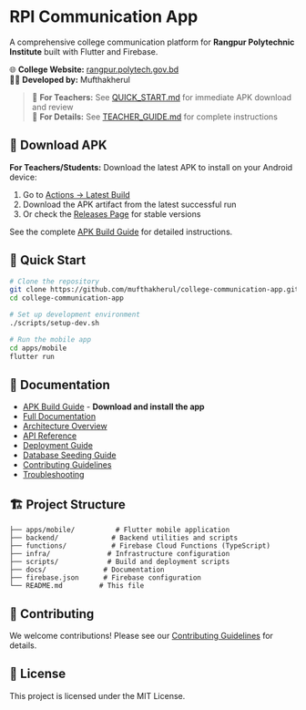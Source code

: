 # RPI Communication App

A comprehensive college communication platform for **Rangpur Polytechnic Institute** built with Flutter and Firebase.

🌐 **College Website:** [rangpur.polytech.gov.bd](https://rangpur.polytech.gov.bd)  
👨‍💻 **Developed by:** Mufthakherul

> 📖 **For Teachers:** See [QUICK_START.md](QUICK_START.md) for immediate APK download and review  
> 📖 **For Details:** See [TEACHER_GUIDE.md](TEACHER_GUIDE.md) for complete instructions

## 📱 Download APK

**For Teachers/Students:** Download the latest APK to install on your Android device:

1. Go to [Actions → Latest Build](../../actions/workflows/build-apk.yml)
2. Download the APK artifact from the latest successful run
3. Or check the [Releases Page](../../releases) for stable versions

See the complete [APK Build Guide](APK_BUILD_GUIDE.md) for detailed instructions.

## 🚀 Quick Start

```bash
# Clone the repository
git clone https://github.com/mufthakherul/college-communication-app.git
cd college-communication-app

# Set up development environment
./scripts/setup-dev.sh

# Run the mobile app
cd apps/mobile
flutter run
```

## 📖 Documentation

- [APK Build Guide](APK_BUILD_GUIDE.md) - **Download and install the app**
- [Full Documentation](docs/README.md)
- [Architecture Overview](docs/ARCHITECTURE.md)
- [API Reference](docs/API.md)
- [Deployment Guide](docs/DEPLOYMENT.md)
- [Database Seeding Guide](docs/SEEDING.md)
- [Contributing Guidelines](docs/CONTRIBUTING.md)
- [Troubleshooting](docs/TROUBLESHOOTING.md)

## 🏗️ Project Structure

```
├── apps/mobile/          # Flutter mobile application
├── backend/             # Backend utilities and scripts
├── functions/           # Firebase Cloud Functions (TypeScript)
├── infra/              # Infrastructure configuration
├── scripts/            # Build and deployment scripts
├── docs/              # Documentation
├── firebase.json      # Firebase configuration
└── README.md         # This file
```

## 🤝 Contributing

We welcome contributions! Please see our [Contributing Guidelines](docs/CONTRIBUTING.md) for details.

## 📄 License

This project is licensed under the MIT License.